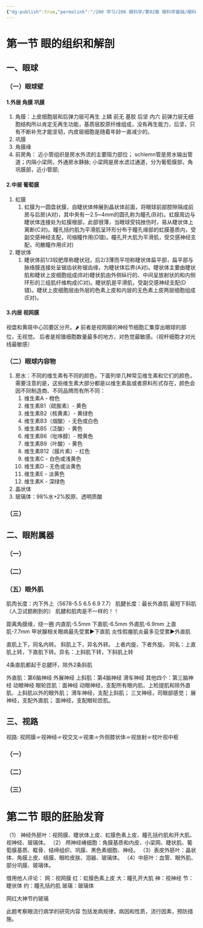 ```yaml
---
{"dg-publish":true,"permalink":"/200 学习/206 眼科学/第02章 眼科学基础/眼科学基础/","title":"眼科学基础","created":"2024-10-30T23:18:29.303+08:00","updated":"2024-11-01T12:56:38.008+08:00"}
---
```


# 第一节 眼的组织和解剖
## 一、眼球
### （一）眼球壁
#### 1.外层 角膜 巩膜
1. 角膜：上皮细胞层和后弹力层可再生
上鳞
前无
基胶
后坚
内六
前弹力层无细胞结构所以肯定无再生功能，基质层胶原纤维组成，没有再生能力，后坚，只有不断补充才能坚韧，内皮层细胞是随着年龄一直减少的。
2. 巩膜
3. 角膜缘
4. 前房角：
	近小管组织是房水外流的主要阻力部位；
	schlemn管是房水输出管道；内隔小梁网，外通房水静脉;
	小梁网是房水滤过通道，分为葡萄膜部，角巩膜部，近小管部;
#### 2.中层 葡萄膜
1. 虹膜
	1. 虹膜为一圆盘状膜，自睫状体伸展到晶状体前面，将眼球前部腔隙隔成前房与后房(A对)，其中央有一2.5~4mm的圆孔称为瞳孔(B对)。虹膜周边与睫状体连接处为虹膜根部，此部很薄，当眼球受钝挫伤时，易从睫状体上离断(C对)。瞳孔括约肌为平滑肌呈环形分布于瞳孔缘部的虹膜基质内，受副交感神经支配，司缩瞳作用(D错)。瞳孔开大肌为平滑肌，受交感神经支配，司散瞳作用(E对)
2. 睫状体
	1. 睫状体前1/3较肥厚称睫状冠，后2/3薄而平坦称睫状体扁平部，扁平部与脉络膜连接处呈锯齿状称锯齿缘，为睫状体后界(A对)。睫状体主要由睫状肌和睫状上皮细胞组成(B对)睫状肌由外侧纵行的、中间呈放射状的和内侧环形的三组肌纤维构成(C对)。睫状肌是平滑肌，受副交感神经支配(D错)。睫状上皮细胞层由外层的色素上皮和内层的无色素上皮两层细胞组成(E对)。
#### 3.内层 视网膜
视盘和黄斑中心凹要区分开。🌶️
前者是视网膜的神经节细胞汇集穿出眼球的部位，无视觉。
后者是视锥细胞数量最多的地方，对色觉最敏感。（视杆细胞才对光线最敏感）
### （二）眼球内容物
1. 房水：不同的维生素有不同的颜色，下面列举几种常见维生素和它们的颜色，需要注意的是，这些维生素大部分都是以维生素盐或者原料形式存在，颜色会因不同制造商、不同品牌而有所不同：
	1. 维生素A - 橙色
	2. 维生素B1（硫胺素）- 黄色
	3. 维生素B2（核黄素）- 黄绿色
	4. 维生素B3（烟酸）- 无色或白色
	5. 维生素B5（泛酸）- 黄色
	6. 维生素B6（吡哆醇）- 橙黄色
	7. 维生素B9（叶酸）- 黄色
	8. 维生素B12（膜片素）- 红色
	9. 维生素C - 白色或浅黄色
	10. 维生素D - 无色或淡黄色
	11. 维生素E - 淡黄色
	12. 维生素K - 深绿色
2. 晶状体
3. 玻璃体：98%水+2%胶原、透明质酸
### （三）
## 二、眼附属器
### （一）
### （二）
### （五）眼外肌
肌肉长度：内下外上（5678-5.5 6.5 6.9 7.7）
肌腱长度：最长外直肌   最短下斜肌（人卫试题刷到的）
肌腱和肌肉是不一样的！！

距离角膜缘，绕一圈
内直肌-5.5mm
下直肌-6.5mm
外直肌-6.9mm
上直肌-7.7mm
甲状腺相关眼病最先受累▶️下直肌 
炎性假瘤肌炎最多见受累▶️外直肌

直肌上下，同名内转。
斜肌上下，异名外转。
上者内旋，下者外旋。
同名：上直肌上转，下直肌下转。异名：上斜肌下转，下斜肌上转

4条直肌都起于总腱环，除外2条斜肌

外直肌：第6脑神经   外展神经
上斜肌：第4脑神经   滑车神经
其他四个：第三脑神经   动眼神经
眼轮匝肌：面神经
动眼神经，支配所有眼内肌、上睑提肌和除外直肌、上斜肌以外的眼外肌；
滑车神经，支配上斜肌；
三叉神经，司眼部感觉；
展神经，支配外直肌；
面神经，支配眼轮匝肌。
## 三、视路
视路: 视网膜☞视神经☞视交叉☞视束☞外侧膝状体☞视放射☞枕叶视中枢


### （一）
### （二）
### （三）
# 第二节 眼的胚胎发育
（1） 神经外胚叶：视网膜、睫状体上皮、虹膜色素上皮、瞳孔括约肌和开大肌、视神经、玻璃体。
（2） 颅神经嵴细胞：角膜基质和内皮、小梁网、睫状肌、葡萄膜基质、眶骨、结缔组织、巩膜、黑色素细胞、神经。
（3）表皮外胚叶：晶状体、角膜上皮、结膜、眼睑皮肤、泪器、玻璃体。
（4）中胚叶：血管、眼外肌、部分巩膜、玻璃体。

借用他人评论：
网：视网膜
红：虹膜色素上皮
大：瞳孔开大肌
神：视神经
节：睫状体
约：瞳孔括约肌
玻璃：玻璃体

网红大神节约玻璃

此题考察眼流行病学的研究内容
包括发病规律，病因和性质，流行因素，预防措施。